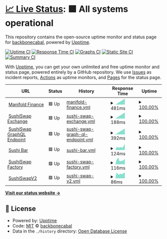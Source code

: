 # [📈 Live Status](https://backbonecabal.github.io/service-status): <!--live status--> **🟩 All systems operational**

This repository contains the open-source uptime monitor and status page for [backbonecabal](backbonecabal.com), powered by [Upptime](https://github.com/upptime/upptime).

[![Uptime CI](https://github.com/backbonecabal/service-status/workflows/Uptime%20CI/badge.svg)](https://github.com/upptime/upptime/actions?query=workflow%3A%22Uptime+CI%22)
[![Response Time CI](https://github.com/backbonecabal/service-status/workflows/Response%20Time%20CI/badge.svg)](https://github.com/upptime/upptime/actions?query=workflow%3A%22Response+Time+CI%22)
[![Graphs CI](https://github.com/backbonecabal/service-status/workflows/Graphs%20CI/badge.svg)](https://github.com/upptime/upptime/actions?query=workflow%3A%22Graphs+CI%22)
[![Static Site CI](https://github.com/backbonecabal/service-status/workflows/Static%20Site%20CI/badge.svg)](https://github.com/upptime/upptime/actions?query=workflow%3A%22Static+Site+CI%22)
[![Summary CI](https://github.com/backbonecabal/service-status/workflows/Summary%20CI/badge.svg)](https://github.com/upptime/upptime/actions?query=workflow%3A%22Summary+CI%22)

With [Upptime](https://upptime.js.org), you can get your own unlimited and free uptime monitor and status page, powered entirely by a GitHub repository. We use [Issues](https://github.com/backbonecabal/service-status/issues) as incident reports, [Actions](https://github.com/backbonecabal/service-status/actions) as uptime monitors, and [Pages](https://backbonecabal.github.io/service-status) for the status page.

<!--start: status pages-->
<!-- This summary is generated by Upptime (https://github.com/upptime/upptime) -->
<!-- Do not edit this manually, your changes will be overwritten -->
<!-- prettier-ignore -->
| URL | Status | History | Response Time | Uptime |
| --- | ------ | ------- | ------------- | ------ |
| <img alt="" src="https://favicons.githubusercontent.com/manifoldfinance.com" height="13"> [Manifold Finance](https://manifoldfinance.com) | 🟩 Up | [manifold-finance.yml](https://github.com/backbonecabal/service-status/commits/HEAD/history/manifold-finance.yml) | <details><summary><img alt="Response time graph" src="./graphs/manifold-finance/response-time-week.png" height="20"> 481ms</summary><br><a href="https://backbonecabal.github.io/service-status/history/manifold-finance"><img alt="Response time 481" src="https://img.shields.io/endpoint?url=https%3A%2F%2Fraw.githubusercontent.com%2Fbackbonecabal%2Fservice-status%2FHEAD%2Fapi%2Fmanifold-finance%2Fresponse-time.json"></a><br><a href="https://backbonecabal.github.io/service-status/history/manifold-finance"><img alt="24-hour response time 481" src="https://img.shields.io/endpoint?url=https%3A%2F%2Fraw.githubusercontent.com%2Fbackbonecabal%2Fservice-status%2FHEAD%2Fapi%2Fmanifold-finance%2Fresponse-time-day.json"></a><br><a href="https://backbonecabal.github.io/service-status/history/manifold-finance"><img alt="7-day response time 481" src="https://img.shields.io/endpoint?url=https%3A%2F%2Fraw.githubusercontent.com%2Fbackbonecabal%2Fservice-status%2FHEAD%2Fapi%2Fmanifold-finance%2Fresponse-time-week.json"></a><br><a href="https://backbonecabal.github.io/service-status/history/manifold-finance"><img alt="30-day response time 481" src="https://img.shields.io/endpoint?url=https%3A%2F%2Fraw.githubusercontent.com%2Fbackbonecabal%2Fservice-status%2FHEAD%2Fapi%2Fmanifold-finance%2Fresponse-time-month.json"></a><br><a href="https://backbonecabal.github.io/service-status/history/manifold-finance"><img alt="1-year response time 481" src="https://img.shields.io/endpoint?url=https%3A%2F%2Fraw.githubusercontent.com%2Fbackbonecabal%2Fservice-status%2FHEAD%2Fapi%2Fmanifold-finance%2Fresponse-time-year.json"></a></details> | <details><summary><a href="https://backbonecabal.github.io/service-status/history/manifold-finance">100.00%</a></summary><a href="https://backbonecabal.github.io/service-status/history/manifold-finance"><img alt="All-time uptime 100.00%" src="https://img.shields.io/endpoint?url=https%3A%2F%2Fraw.githubusercontent.com%2Fbackbonecabal%2Fservice-status%2FHEAD%2Fapi%2Fmanifold-finance%2Fuptime.json"></a><br><a href="https://backbonecabal.github.io/service-status/history/manifold-finance"><img alt="24-hour uptime 100.00%" src="https://img.shields.io/endpoint?url=https%3A%2F%2Fraw.githubusercontent.com%2Fbackbonecabal%2Fservice-status%2FHEAD%2Fapi%2Fmanifold-finance%2Fuptime-day.json"></a><br><a href="https://backbonecabal.github.io/service-status/history/manifold-finance"><img alt="7-day uptime 100.00%" src="https://img.shields.io/endpoint?url=https%3A%2F%2Fraw.githubusercontent.com%2Fbackbonecabal%2Fservice-status%2FHEAD%2Fapi%2Fmanifold-finance%2Fuptime-week.json"></a><br><a href="https://backbonecabal.github.io/service-status/history/manifold-finance"><img alt="30-day uptime 100.00%" src="https://img.shields.io/endpoint?url=https%3A%2F%2Fraw.githubusercontent.com%2Fbackbonecabal%2Fservice-status%2FHEAD%2Fapi%2Fmanifold-finance%2Fuptime-month.json"></a><br><a href="https://backbonecabal.github.io/service-status/history/manifold-finance"><img alt="1-year uptime 100.00%" src="https://img.shields.io/endpoint?url=https%3A%2F%2Fraw.githubusercontent.com%2Fbackbonecabal%2Fservice-status%2FHEAD%2Fapi%2Fmanifold-finance%2Fuptime-year.json"></a></details>
| <img alt="" src="https://favicons.githubusercontent.com/sushiswap.fi" height="13"> [SushiSwap Exchange](https://sushiswap.fi) | 🟩 Up | [sushi-swap-exchange.yml](https://github.com/backbonecabal/service-status/commits/HEAD/history/sushi-swap-exchange.yml) | <details><summary><img alt="Response time graph" src="./graphs/sushi-swap-exchange/response-time-week.png" height="20"> 188ms</summary><br><a href="https://backbonecabal.github.io/service-status/history/sushi-swap-exchange"><img alt="Response time 188" src="https://img.shields.io/endpoint?url=https%3A%2F%2Fraw.githubusercontent.com%2Fbackbonecabal%2Fservice-status%2FHEAD%2Fapi%2Fsushi-swap-exchange%2Fresponse-time.json"></a><br><a href="https://backbonecabal.github.io/service-status/history/sushi-swap-exchange"><img alt="24-hour response time 188" src="https://img.shields.io/endpoint?url=https%3A%2F%2Fraw.githubusercontent.com%2Fbackbonecabal%2Fservice-status%2FHEAD%2Fapi%2Fsushi-swap-exchange%2Fresponse-time-day.json"></a><br><a href="https://backbonecabal.github.io/service-status/history/sushi-swap-exchange"><img alt="7-day response time 188" src="https://img.shields.io/endpoint?url=https%3A%2F%2Fraw.githubusercontent.com%2Fbackbonecabal%2Fservice-status%2FHEAD%2Fapi%2Fsushi-swap-exchange%2Fresponse-time-week.json"></a><br><a href="https://backbonecabal.github.io/service-status/history/sushi-swap-exchange"><img alt="30-day response time 188" src="https://img.shields.io/endpoint?url=https%3A%2F%2Fraw.githubusercontent.com%2Fbackbonecabal%2Fservice-status%2FHEAD%2Fapi%2Fsushi-swap-exchange%2Fresponse-time-month.json"></a><br><a href="https://backbonecabal.github.io/service-status/history/sushi-swap-exchange"><img alt="1-year response time 188" src="https://img.shields.io/endpoint?url=https%3A%2F%2Fraw.githubusercontent.com%2Fbackbonecabal%2Fservice-status%2FHEAD%2Fapi%2Fsushi-swap-exchange%2Fresponse-time-year.json"></a></details> | <details><summary><a href="https://backbonecabal.github.io/service-status/history/sushi-swap-exchange">100.00%</a></summary><a href="https://backbonecabal.github.io/service-status/history/sushi-swap-exchange"><img alt="All-time uptime 100.00%" src="https://img.shields.io/endpoint?url=https%3A%2F%2Fraw.githubusercontent.com%2Fbackbonecabal%2Fservice-status%2FHEAD%2Fapi%2Fsushi-swap-exchange%2Fuptime.json"></a><br><a href="https://backbonecabal.github.io/service-status/history/sushi-swap-exchange"><img alt="24-hour uptime 100.00%" src="https://img.shields.io/endpoint?url=https%3A%2F%2Fraw.githubusercontent.com%2Fbackbonecabal%2Fservice-status%2FHEAD%2Fapi%2Fsushi-swap-exchange%2Fuptime-day.json"></a><br><a href="https://backbonecabal.github.io/service-status/history/sushi-swap-exchange"><img alt="7-day uptime 100.00%" src="https://img.shields.io/endpoint?url=https%3A%2F%2Fraw.githubusercontent.com%2Fbackbonecabal%2Fservice-status%2FHEAD%2Fapi%2Fsushi-swap-exchange%2Fuptime-week.json"></a><br><a href="https://backbonecabal.github.io/service-status/history/sushi-swap-exchange"><img alt="30-day uptime 100.00%" src="https://img.shields.io/endpoint?url=https%3A%2F%2Fraw.githubusercontent.com%2Fbackbonecabal%2Fservice-status%2FHEAD%2Fapi%2Fsushi-swap-exchange%2Fuptime-month.json"></a><br><a href="https://backbonecabal.github.io/service-status/history/sushi-swap-exchange"><img alt="1-year uptime 100.00%" src="https://img.shields.io/endpoint?url=https%3A%2F%2Fraw.githubusercontent.com%2Fbackbonecabal%2Fservice-status%2FHEAD%2Fapi%2Fsushi-swap-exchange%2Fuptime-year.json"></a></details>
| <img alt="" src="https://favicons.githubusercontent.com/github.com" height="13"> [SushiSwap GraphQL Endpoint](https://github.com/sushiswap/sushiswap-subgraph) | 🟩 Up | [sushi-swap-graph-ql-endpoint.yml](https://github.com/backbonecabal/service-status/commits/HEAD/history/sushi-swap-graph-ql-endpoint.yml) | <details><summary><img alt="Response time graph" src="./graphs/sushi-swap-graph-ql-endpoint/response-time-week.png" height="20"> 392ms</summary><br><a href="https://backbonecabal.github.io/service-status/history/sushi-swap-graph-ql-endpoint"><img alt="Response time 392" src="https://img.shields.io/endpoint?url=https%3A%2F%2Fraw.githubusercontent.com%2Fbackbonecabal%2Fservice-status%2FHEAD%2Fapi%2Fsushi-swap-graph-ql-endpoint%2Fresponse-time.json"></a><br><a href="https://backbonecabal.github.io/service-status/history/sushi-swap-graph-ql-endpoint"><img alt="24-hour response time 392" src="https://img.shields.io/endpoint?url=https%3A%2F%2Fraw.githubusercontent.com%2Fbackbonecabal%2Fservice-status%2FHEAD%2Fapi%2Fsushi-swap-graph-ql-endpoint%2Fresponse-time-day.json"></a><br><a href="https://backbonecabal.github.io/service-status/history/sushi-swap-graph-ql-endpoint"><img alt="7-day response time 392" src="https://img.shields.io/endpoint?url=https%3A%2F%2Fraw.githubusercontent.com%2Fbackbonecabal%2Fservice-status%2FHEAD%2Fapi%2Fsushi-swap-graph-ql-endpoint%2Fresponse-time-week.json"></a><br><a href="https://backbonecabal.github.io/service-status/history/sushi-swap-graph-ql-endpoint"><img alt="30-day response time 392" src="https://img.shields.io/endpoint?url=https%3A%2F%2Fraw.githubusercontent.com%2Fbackbonecabal%2Fservice-status%2FHEAD%2Fapi%2Fsushi-swap-graph-ql-endpoint%2Fresponse-time-month.json"></a><br><a href="https://backbonecabal.github.io/service-status/history/sushi-swap-graph-ql-endpoint"><img alt="1-year response time 392" src="https://img.shields.io/endpoint?url=https%3A%2F%2Fraw.githubusercontent.com%2Fbackbonecabal%2Fservice-status%2FHEAD%2Fapi%2Fsushi-swap-graph-ql-endpoint%2Fresponse-time-year.json"></a></details> | <details><summary><a href="https://backbonecabal.github.io/service-status/history/sushi-swap-graph-ql-endpoint">100.00%</a></summary><a href="https://backbonecabal.github.io/service-status/history/sushi-swap-graph-ql-endpoint"><img alt="All-time uptime 100.00%" src="https://img.shields.io/endpoint?url=https%3A%2F%2Fraw.githubusercontent.com%2Fbackbonecabal%2Fservice-status%2FHEAD%2Fapi%2Fsushi-swap-graph-ql-endpoint%2Fuptime.json"></a><br><a href="https://backbonecabal.github.io/service-status/history/sushi-swap-graph-ql-endpoint"><img alt="24-hour uptime 100.00%" src="https://img.shields.io/endpoint?url=https%3A%2F%2Fraw.githubusercontent.com%2Fbackbonecabal%2Fservice-status%2FHEAD%2Fapi%2Fsushi-swap-graph-ql-endpoint%2Fuptime-day.json"></a><br><a href="https://backbonecabal.github.io/service-status/history/sushi-swap-graph-ql-endpoint"><img alt="7-day uptime 100.00%" src="https://img.shields.io/endpoint?url=https%3A%2F%2Fraw.githubusercontent.com%2Fbackbonecabal%2Fservice-status%2FHEAD%2Fapi%2Fsushi-swap-graph-ql-endpoint%2Fuptime-week.json"></a><br><a href="https://backbonecabal.github.io/service-status/history/sushi-swap-graph-ql-endpoint"><img alt="30-day uptime 100.00%" src="https://img.shields.io/endpoint?url=https%3A%2F%2Fraw.githubusercontent.com%2Fbackbonecabal%2Fservice-status%2FHEAD%2Fapi%2Fsushi-swap-graph-ql-endpoint%2Fuptime-month.json"></a><br><a href="https://backbonecabal.github.io/service-status/history/sushi-swap-graph-ql-endpoint"><img alt="1-year uptime 100.00%" src="https://img.shields.io/endpoint?url=https%3A%2F%2Fraw.githubusercontent.com%2Fbackbonecabal%2Fservice-status%2FHEAD%2Fapi%2Fsushi-swap-graph-ql-endpoint%2Fuptime-year.json"></a></details>
| <img alt="" src="https://favicons.githubusercontent.com/api.thegraph.com" height="13"> [Sushi Bar](https://api.thegraph.com/subgraphs/name/sushiswap/sushi-bar) | 🟩 Up | [sushi-bar.yml](https://github.com/backbonecabal/service-status/commits/HEAD/history/sushi-bar.yml) | <details><summary><img alt="Response time graph" src="./graphs/sushi-bar/response-time-week.png" height="20"> 124ms</summary><br><a href="https://backbonecabal.github.io/service-status/history/sushi-bar"><img alt="Response time 124" src="https://img.shields.io/endpoint?url=https%3A%2F%2Fraw.githubusercontent.com%2Fbackbonecabal%2Fservice-status%2FHEAD%2Fapi%2Fsushi-bar%2Fresponse-time.json"></a><br><a href="https://backbonecabal.github.io/service-status/history/sushi-bar"><img alt="24-hour response time 124" src="https://img.shields.io/endpoint?url=https%3A%2F%2Fraw.githubusercontent.com%2Fbackbonecabal%2Fservice-status%2FHEAD%2Fapi%2Fsushi-bar%2Fresponse-time-day.json"></a><br><a href="https://backbonecabal.github.io/service-status/history/sushi-bar"><img alt="7-day response time 124" src="https://img.shields.io/endpoint?url=https%3A%2F%2Fraw.githubusercontent.com%2Fbackbonecabal%2Fservice-status%2FHEAD%2Fapi%2Fsushi-bar%2Fresponse-time-week.json"></a><br><a href="https://backbonecabal.github.io/service-status/history/sushi-bar"><img alt="30-day response time 124" src="https://img.shields.io/endpoint?url=https%3A%2F%2Fraw.githubusercontent.com%2Fbackbonecabal%2Fservice-status%2FHEAD%2Fapi%2Fsushi-bar%2Fresponse-time-month.json"></a><br><a href="https://backbonecabal.github.io/service-status/history/sushi-bar"><img alt="1-year response time 124" src="https://img.shields.io/endpoint?url=https%3A%2F%2Fraw.githubusercontent.com%2Fbackbonecabal%2Fservice-status%2FHEAD%2Fapi%2Fsushi-bar%2Fresponse-time-year.json"></a></details> | <details><summary><a href="https://backbonecabal.github.io/service-status/history/sushi-bar">100.00%</a></summary><a href="https://backbonecabal.github.io/service-status/history/sushi-bar"><img alt="All-time uptime 100.00%" src="https://img.shields.io/endpoint?url=https%3A%2F%2Fraw.githubusercontent.com%2Fbackbonecabal%2Fservice-status%2FHEAD%2Fapi%2Fsushi-bar%2Fuptime.json"></a><br><a href="https://backbonecabal.github.io/service-status/history/sushi-bar"><img alt="24-hour uptime 100.00%" src="https://img.shields.io/endpoint?url=https%3A%2F%2Fraw.githubusercontent.com%2Fbackbonecabal%2Fservice-status%2FHEAD%2Fapi%2Fsushi-bar%2Fuptime-day.json"></a><br><a href="https://backbonecabal.github.io/service-status/history/sushi-bar"><img alt="7-day uptime 100.00%" src="https://img.shields.io/endpoint?url=https%3A%2F%2Fraw.githubusercontent.com%2Fbackbonecabal%2Fservice-status%2FHEAD%2Fapi%2Fsushi-bar%2Fuptime-week.json"></a><br><a href="https://backbonecabal.github.io/service-status/history/sushi-bar"><img alt="30-day uptime 100.00%" src="https://img.shields.io/endpoint?url=https%3A%2F%2Fraw.githubusercontent.com%2Fbackbonecabal%2Fservice-status%2FHEAD%2Fapi%2Fsushi-bar%2Fuptime-month.json"></a><br><a href="https://backbonecabal.github.io/service-status/history/sushi-bar"><img alt="1-year uptime 100.00%" src="https://img.shields.io/endpoint?url=https%3A%2F%2Fraw.githubusercontent.com%2Fbackbonecabal%2Fservice-status%2FHEAD%2Fapi%2Fsushi-bar%2Fuptime-year.json"></a></details>
| <img alt="" src="https://favicons.githubusercontent.com/api.thegraph.com" height="13"> [SushiSwap Factory](https://api.thegraph.com/subgraphs/name/zippoxer/sushiswap-subgraph-fork) | 🟩 Up | [sushi-swap-factory.yml](https://github.com/backbonecabal/service-status/commits/HEAD/history/sushi-swap-factory.yml) | <details><summary><img alt="Response time graph" src="./graphs/sushi-swap-factory/response-time-week.png" height="20"> 116ms</summary><br><a href="https://backbonecabal.github.io/service-status/history/sushi-swap-factory"><img alt="Response time 116" src="https://img.shields.io/endpoint?url=https%3A%2F%2Fraw.githubusercontent.com%2Fbackbonecabal%2Fservice-status%2FHEAD%2Fapi%2Fsushi-swap-factory%2Fresponse-time.json"></a><br><a href="https://backbonecabal.github.io/service-status/history/sushi-swap-factory"><img alt="24-hour response time 116" src="https://img.shields.io/endpoint?url=https%3A%2F%2Fraw.githubusercontent.com%2Fbackbonecabal%2Fservice-status%2FHEAD%2Fapi%2Fsushi-swap-factory%2Fresponse-time-day.json"></a><br><a href="https://backbonecabal.github.io/service-status/history/sushi-swap-factory"><img alt="7-day response time 116" src="https://img.shields.io/endpoint?url=https%3A%2F%2Fraw.githubusercontent.com%2Fbackbonecabal%2Fservice-status%2FHEAD%2Fapi%2Fsushi-swap-factory%2Fresponse-time-week.json"></a><br><a href="https://backbonecabal.github.io/service-status/history/sushi-swap-factory"><img alt="30-day response time 116" src="https://img.shields.io/endpoint?url=https%3A%2F%2Fraw.githubusercontent.com%2Fbackbonecabal%2Fservice-status%2FHEAD%2Fapi%2Fsushi-swap-factory%2Fresponse-time-month.json"></a><br><a href="https://backbonecabal.github.io/service-status/history/sushi-swap-factory"><img alt="1-year response time 116" src="https://img.shields.io/endpoint?url=https%3A%2F%2Fraw.githubusercontent.com%2Fbackbonecabal%2Fservice-status%2FHEAD%2Fapi%2Fsushi-swap-factory%2Fresponse-time-year.json"></a></details> | <details><summary><a href="https://backbonecabal.github.io/service-status/history/sushi-swap-factory">100.00%</a></summary><a href="https://backbonecabal.github.io/service-status/history/sushi-swap-factory"><img alt="All-time uptime 100.00%" src="https://img.shields.io/endpoint?url=https%3A%2F%2Fraw.githubusercontent.com%2Fbackbonecabal%2Fservice-status%2FHEAD%2Fapi%2Fsushi-swap-factory%2Fuptime.json"></a><br><a href="https://backbonecabal.github.io/service-status/history/sushi-swap-factory"><img alt="24-hour uptime 100.00%" src="https://img.shields.io/endpoint?url=https%3A%2F%2Fraw.githubusercontent.com%2Fbackbonecabal%2Fservice-status%2FHEAD%2Fapi%2Fsushi-swap-factory%2Fuptime-day.json"></a><br><a href="https://backbonecabal.github.io/service-status/history/sushi-swap-factory"><img alt="7-day uptime 100.00%" src="https://img.shields.io/endpoint?url=https%3A%2F%2Fraw.githubusercontent.com%2Fbackbonecabal%2Fservice-status%2FHEAD%2Fapi%2Fsushi-swap-factory%2Fuptime-week.json"></a><br><a href="https://backbonecabal.github.io/service-status/history/sushi-swap-factory"><img alt="30-day uptime 100.00%" src="https://img.shields.io/endpoint?url=https%3A%2F%2Fraw.githubusercontent.com%2Fbackbonecabal%2Fservice-status%2FHEAD%2Fapi%2Fsushi-swap-factory%2Fuptime-month.json"></a><br><a href="https://backbonecabal.github.io/service-status/history/sushi-swap-factory"><img alt="1-year uptime 100.00%" src="https://img.shields.io/endpoint?url=https%3A%2F%2Fraw.githubusercontent.com%2Fbackbonecabal%2Fservice-status%2FHEAD%2Fapi%2Fsushi-swap-factory%2Fuptime-year.json"></a></details>
| <img alt="" src="https://favicons.githubusercontent.com/api.thegraph.com" height="13"> [SushiSwapV2](https://api.thegraph.com/subgraphs/name/sushiswap/sushiswap) | 🟩 Up | [sushi-swap-v2.yml](https://github.com/backbonecabal/service-status/commits/HEAD/history/sushi-swap-v2.yml) | <details><summary><img alt="Response time graph" src="./graphs/sushi-swap-v2/response-time-week.png" height="20"> 86ms</summary><br><a href="https://backbonecabal.github.io/service-status/history/sushi-swap-v2"><img alt="Response time 86" src="https://img.shields.io/endpoint?url=https%3A%2F%2Fraw.githubusercontent.com%2Fbackbonecabal%2Fservice-status%2FHEAD%2Fapi%2Fsushi-swap-v2%2Fresponse-time.json"></a><br><a href="https://backbonecabal.github.io/service-status/history/sushi-swap-v2"><img alt="24-hour response time 86" src="https://img.shields.io/endpoint?url=https%3A%2F%2Fraw.githubusercontent.com%2Fbackbonecabal%2Fservice-status%2FHEAD%2Fapi%2Fsushi-swap-v2%2Fresponse-time-day.json"></a><br><a href="https://backbonecabal.github.io/service-status/history/sushi-swap-v2"><img alt="7-day response time 86" src="https://img.shields.io/endpoint?url=https%3A%2F%2Fraw.githubusercontent.com%2Fbackbonecabal%2Fservice-status%2FHEAD%2Fapi%2Fsushi-swap-v2%2Fresponse-time-week.json"></a><br><a href="https://backbonecabal.github.io/service-status/history/sushi-swap-v2"><img alt="30-day response time 86" src="https://img.shields.io/endpoint?url=https%3A%2F%2Fraw.githubusercontent.com%2Fbackbonecabal%2Fservice-status%2FHEAD%2Fapi%2Fsushi-swap-v2%2Fresponse-time-month.json"></a><br><a href="https://backbonecabal.github.io/service-status/history/sushi-swap-v2"><img alt="1-year response time 86" src="https://img.shields.io/endpoint?url=https%3A%2F%2Fraw.githubusercontent.com%2Fbackbonecabal%2Fservice-status%2FHEAD%2Fapi%2Fsushi-swap-v2%2Fresponse-time-year.json"></a></details> | <details><summary><a href="https://backbonecabal.github.io/service-status/history/sushi-swap-v2">100.00%</a></summary><a href="https://backbonecabal.github.io/service-status/history/sushi-swap-v2"><img alt="All-time uptime 100.00%" src="https://img.shields.io/endpoint?url=https%3A%2F%2Fraw.githubusercontent.com%2Fbackbonecabal%2Fservice-status%2FHEAD%2Fapi%2Fsushi-swap-v2%2Fuptime.json"></a><br><a href="https://backbonecabal.github.io/service-status/history/sushi-swap-v2"><img alt="24-hour uptime 100.00%" src="https://img.shields.io/endpoint?url=https%3A%2F%2Fraw.githubusercontent.com%2Fbackbonecabal%2Fservice-status%2FHEAD%2Fapi%2Fsushi-swap-v2%2Fuptime-day.json"></a><br><a href="https://backbonecabal.github.io/service-status/history/sushi-swap-v2"><img alt="7-day uptime 100.00%" src="https://img.shields.io/endpoint?url=https%3A%2F%2Fraw.githubusercontent.com%2Fbackbonecabal%2Fservice-status%2FHEAD%2Fapi%2Fsushi-swap-v2%2Fuptime-week.json"></a><br><a href="https://backbonecabal.github.io/service-status/history/sushi-swap-v2"><img alt="30-day uptime 100.00%" src="https://img.shields.io/endpoint?url=https%3A%2F%2Fraw.githubusercontent.com%2Fbackbonecabal%2Fservice-status%2FHEAD%2Fapi%2Fsushi-swap-v2%2Fuptime-month.json"></a><br><a href="https://backbonecabal.github.io/service-status/history/sushi-swap-v2"><img alt="1-year uptime 100.00%" src="https://img.shields.io/endpoint?url=https%3A%2F%2Fraw.githubusercontent.com%2Fbackbonecabal%2Fservice-status%2FHEAD%2Fapi%2Fsushi-swap-v2%2Fuptime-year.json"></a></details>

<!--end: status pages-->

[**Visit our status website →**](https://backbonecabal.github.io/service-status)

## 📄 License

- Powered by: [Upptime](https://github.com/upptime/upptime)
- Code: [MIT](./LICENSE) © [backbonecabal](backbonecabal.com)
- Data in the `./history` directory: [Open Database License](https://opendatacommons.org/licenses/odbl/1-0/)
